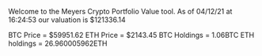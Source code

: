 Welcome to the Meyers Crypto Portfolio Value tool. 
As of 04/12/21 at 16:24:53 our valuation is $121336.14 

BTC Price = $59951.62
 ETH Price = $2143.45
BTC Holdings = 1.06BTC
 ETH holdings = 26.960005962ETH 
